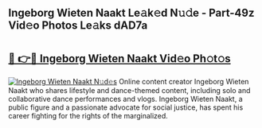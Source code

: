 ## Ingeborg Wieten Naakt Le𝚊k𝚎d N𝚞𝚍e - Part-49z Vid𝚎o Photos Le𝚊ks dAD7a

# <h2><a href="http://fb03czo.evod.top/?m=Ingeborg+Wieten+Naakt">🔗 👉🔴 Ingeborg Wieten Naakt Vid𝚎o Ph𝚘t𝚘s</a></h2>

[![Ingeborg Wieten Naakt N𝚞d𝚎s](https://i.imgur.com/8V9OHl7.gif)](http://fb03czo.evod.top/?m=Ingeborg+Wieten+Naakt)
Online content creator Ingeborg Wieten Naakt who shares lifestyle and dance-themed content, including solo and collaborative dance performances and vlogs. Ingeborg Wieten Naakt, a public figure and a passionate advocate for social justice, has spent his career fighting for the rights of the marginalized. 

